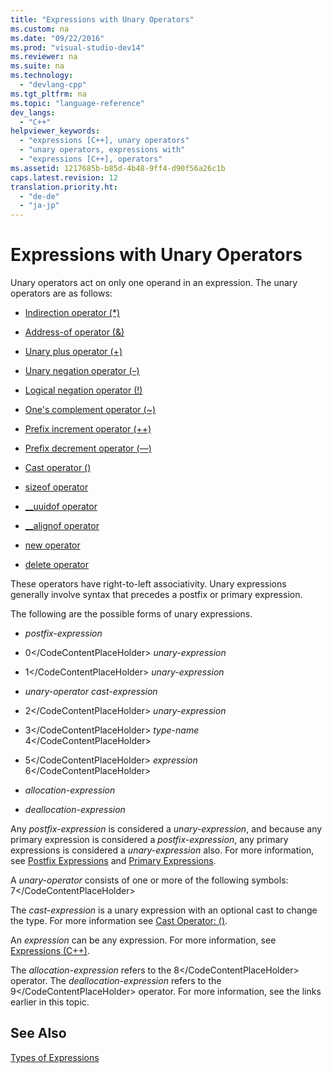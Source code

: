 ```yaml
---
title: "Expressions with Unary Operators"
ms.custom: na
ms.date: "09/22/2016"
ms.prod: "visual-studio-dev14"
ms.reviewer: na
ms.suite: na
ms.technology: 
  - "devlang-cpp"
ms.tgt_pltfrm: na
ms.topic: "language-reference"
dev_langs: 
  - "C++"
helpviewer_keywords: 
  - "expressions [C++], unary operators"
  - "unary operators, expressions with"
  - "expressions [C++], operators"
ms.assetid: 1217685b-b85d-4b48-9ff4-d90f56a26c1b
caps.latest.revision: 12
translation.priority.ht: 
  - "de-de"
  - "ja-jp"
---
```

# Expressions with Unary Operators
Unary operators act on only one operand in an expression. The unary operators are as follows:  
  
-   [Indirection operator (*)](../vs140/indirection-operator---.md)  
  
-   [Address-of operator (&)](../vs140/address-of-operator---.md)  
  
-   [Unary plus operator (+)](../vs140/unary-plus-and-negation-operators----and--.md)  
  
-   [Unary negation operator (–)](../vs140/unary-negation-operator---.md)  
  
-   [Logical negation operator (!)](../vs140/logical-negation-operator--!.md)  
  
-   [One's complement operator (~)](../vs140/one-s-complement-operator--~.md)  
  
-   [Prefix increment operator (++)](../vs140/prefix-increment-and-decrement-operators-----and---.md)  
  
-   [Prefix decrement operator (––)](../vs140/prefix-increment-and-decrement-operators-----and---.md)  
  
-   [Cast operator ()](../vs140/cast-operator----.md)  
  
-   [sizeof operator](../vs140/sizeof-operator.md)  
  
-   [__uuidof operator](../vs140/__uuidof-operator.md)  
  
-   [__alignof operator](../vs140/__alignof-operator.md)  
  
-   [new operator](../vs140/new-operator--c---.md)  
  
-   [delete operator](../vs140/delete-operator--c---.md)  
  
 These operators have right-to-left associativity. Unary expressions generally involve syntax that precedes a postfix or primary expression.  
  
 The following are the possible forms of unary expressions.  
  
-   *postfix-expression*  
  
-   <CodeContentPlaceHolder>0\</CodeContentPlaceHolder> *unary-expression*  
  
-   <CodeContentPlaceHolder>1\</CodeContentPlaceHolder> *unary-expression*  
  
-   *unary-operator* *cast-expression*  
  
-   <CodeContentPlaceHolder>2\</CodeContentPlaceHolder> *unary-expression*  
  
-   <CodeContentPlaceHolder>3\</CodeContentPlaceHolder> *type-name* <CodeContentPlaceHolder>4\</CodeContentPlaceHolder>  
  
-   <CodeContentPlaceHolder>5\</CodeContentPlaceHolder> *expression* <CodeContentPlaceHolder>6\</CodeContentPlaceHolder>  
  
-   *allocation-expression*  
  
-   *deallocation-expression*  
  
 Any *postfix-expression* is considered a *unary-expression*, and because any primary expression is considered a *postfix-expression*, any primary expressions is considered a *unary-expression* also. For more information, see [Postfix Expressions](../vs140/postfix-expressions.md) and [Primary Expressions](../vs140/primary-expressions.md).  
  
 A *unary-operator* consists of one or more of the following symbols: <CodeContentPlaceHolder>7\</CodeContentPlaceHolder>  
  
 The *cast-expression* is a unary expression with an optional cast to change the type. For more information see [Cast Operator: ()](../vs140/cast-operator----.md).  
  
 An *expression* can be any expression. For more information, see [Expressions (C++)](../vs140/expressions--c---.md).  
  
 The *allocation-expression* refers to the <CodeContentPlaceHolder>8\</CodeContentPlaceHolder> operator. The *deallocation-expression* refers to the <CodeContentPlaceHolder>9\</CodeContentPlaceHolder> operator. For more information, see the links earlier in this topic.  
  
## See Also  
 [Types of Expressions](../vs140/types-of-expressions.md)